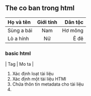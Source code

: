 <!-- 1. <html> : Định nghĩa một tài liệu HTML.
2. <head> : Chứa thông tin meta và định nghĩa tiêu đề cho trang web.
3. <title> : Định nghĩa tiêu đề của trang web.
4. <body> : Chứa nội dung chính của trang web.
5. <h1>, <h2>, <h3>, ... <h6> : Định nghĩa các tiêu đề cấp độ khác nhau.
6. <p> : Định nghĩa một văn bản.
7. <a> : Định nghiã một liên kết đến một địa chỉ web hoặc một tài liệu.
8. <img> : Chèn một hình ảnh vào trang web.
9. <ul>, <ol>, <li> : 
	- <ul> : Định nghĩa danh sách không có thứ tự.
	- <ol> : Định nghĩa danh sách có thứ tự.
	- <li> : Định nghĩa các mục trong danh sách.
10. <table>, <tr>, <th>, <td> : định nghĩa bảng và các phần tử trong bảng.
11. <form>, <input>, <button> : Tạo một biểu mẫu với các trường 
	- <input> : nhập liệu.
	- <button> : nút bấm.
12. <div>, <span> : Định nghĩa các khối hoặc phần tử nhỏ trong trang để phân chia và định dạng nội dung.
13. <label>, <input>, <textarea> : Kết hợp để tạo một trường nhập liệu có:
	- <label> : nhãn.
	- <input>, <textarea> : nơi người dùng có thể nhập dữ liệu.
14. <select>, <option> : 
	- <select> : Tạo một danh sách thả xuống.
	- <option> : Các tùy chọn trang danh sách. -->

## The co ban trong html
|Họ và tên | Giới tính|Dân tộc|
|:---|:----------------:|----:|
|Sùng a bái | Nam|Hơ mông|
|Lò a hính|Nữ|Ê đê|
### basic html
| Tag | Mo ta |
1.	<!DOCTYPE>			Xác định loạt tài liệu
2.	<html>				Xác định một tài liệu HTMl
3.	<head>				Chứa thôn tin metadata cho tài liệu
4.	<title>				Xác định tiêu đề cho tài liệu
5.	<body>				Xác định phần nội dung của tài liệu
6.	<h1>-<h6>			Xác định tiêu đề HTMlL
7.	<p>				Xác định một văn bản
8.	<br>				Xuống dòng
9.	<hr>				Xác định sự thay đổi chủ đề trong nôi dung
Định dạng
10.	<abbr>				Xác định một từ viết tắt hoặc một chữ viết tắt
11.	<address>			Xác định thông tin liên hệ của tác giả, chủ sở hữu cho tài liệu
12.	<b>				Xác định văn bản đậm
13.	<bdi>				Cô lập một phần của văn bản có thể được định dạng theo hướng khác so với văn bản bên ngoài nó
14.	<bdo>				Ghi đè hướng văn bản hiện tại
15.	<blockquote>			Xác định một phần được trích dẫn từ nguồn khác
16.	<cite>				Xác đinh tiêu đề của một tác phẩm
17.	<code>				Xác định một đoạn mã máy tính
18.	<del>				Xác định văn bản đã bị xóa khỏi tài liệu
19.	<dfn>				Xác định thuật ngữ sẽ được định nghĩa trong nội dung
20.	<em>				Xác định văn bản đưọc nhấn mạnh
21.	<i>				icon
22.	<ins>				Xác định văn bản đã được chèn vào tài liệu
23.	<kbd>				Xác định đầu vào từ bàn phím
24.	<mark>				Xác định văn bản được đánh dấu/nhấn mạnh
25.	<pre>				Xác định văn bản được định dạng trước
26.	<progress>			Biểu thị tiến trình của một tác vụ
27.	<q>				Xác định một trích dẫn ngắn
28.	<samp>				Xác định đầu ra mẫu từ một chương trình máy tính
29.	<small>				Xác định văn bản nhỏ hơn
30.	<strong>			Xác định văn bản quan trọng
31.	<sub>				Xác định văn bản dưới chỉ số
32.	<sup>				Xác định văn bản trên chỉ số
33.	<template>			Xác định một khung chứa cho nội dung sẽ bị ẩn khi trang tải lên
34.	<time>				Xác định một thời gian cụ thể (hoặc datetime)
35.	<u>				Xác định một phần văn bản không được phát âm và được định dạng khác với văn bản bình thường
36.	<var>				Xác định một biến
37.	<wbr>				Xác định một dòng ngắt có thể
Forms and input
38.	<form>				Xác định một biểu mẫu HTML cho người dùng nhập liệu
39.	<input>				Xác định một điều khiển nhập liệu
40.	<textarea>			Xác định một điều khiển nhập liệu đa dòng (khu vực văn bản)
41.	<button>			Xác định một nút có thể nhấp
42.	<select>			Xác định một danh sách thả xuống
43.	<optgroup>			Xác định một nhóm các tùy chọn liên quan trong danh sách thả xuống
44.	<option>			Xác định một tùy chọn trong danh sách thả xuống
45.	<label>				Xác định một nhãn cho phần tử <input>
46.	<fieldset>			Nhóm các phần tử liên quan trong một biểu mẫu
47.	<legend>			Xác định tiêu đề cho một phần tử <fieldset>
48.	<datalist>			Chỉ định một danh sách các tùy chọn được xác định trước cho các điều khiển đầu vào
49.	<output>			Xác định kết quả của một phép tính
Frames
50.	<iframe>			Xác định một khung nội tuyến
51.	<img>				Xác định một hình ảnh
52.	<map>				Xác định một bản đồ hình ảnh (image map)
53.	<area>				Xác định một khu vực bên trong bản đồ hình ảnh
54.	<canvas>			Được sử dụng để vẽ đồ họa, theo yêu cầu, thông qua kịch bản (thường là JavaScript)
55.	<figcaption>			Xác định chú thích cho một phần tử <figure>
56.	<figure>			Xác định nội dung độc lập
57.	<picture>			Xác định một khung chứa cho nhiều nguồn hình ảnh
58.	<svg>				Xác định một khung chứa cho đồ họa SVG
Audio/ Video
59.	<audio>				Xác định nội dung âm thanh
60.	<source>			Xác định nhiều nguồn phương tiện cho các phần tử phương tiện (<video>, <audio> và <picture>)
61.	<track>				Xác định văn bản theo dõi cho các phần tử phương tiện (<video> và <audio>)
62.	<video>				Xác định một video hoặc phim
Links
63.	<a>				Xác định một liên kết
64.	<link>				Xác định mối quan hệ giữa tài liệu và nguồn tài nguyên bên ngoài (thường được sử dụng để liên kết đến các tệp CSS)
65.	<nav>				Xác định một khối chứa các liên kết điều hướng
List
66.	<ul>				Xác định một danh sách không có thứ tự
67.	<ol>				Xác định một danh sách có thứ tự
68.	<li>				Xác định một mục danh sách
70.	<dl>				Xác định một danh sách định nghĩa
71.	<dt>				Xác định một thuật ngữ trong danh sách định nghĩa
72.	<dd>				Xác định mô tả hoặc định nghĩa tương ứng trong danh sách định nghĩa
Tables
73.	<table>				Xác định một bảng
74.	<caption>			Xác định tiêu đề cho một bảng
75.	<th>				Xác định một ô tiêu đề trong một bảng
76.	<tr>				Xác định một hàng trong một bảng
77.	<td>				Xác định một ô trong một bảng
78.	<thead>				Xác định phần tiêu đề của một bảng
79.	<tbody>				Xác định phần thân của một bảng
80.	<tfoot>				Xác định phần chân của một bảng
81.	<col>				Xác định thuộc tính của một hoặc nhiều cột trong một bảng
82.	<colgroup>			Xác định một nhóm các cột trong một bảng
Styles and Semantics
83.	<style>				Xác định kiểu CSS cho tài liệu
84.	<div>				Xác định một khối phần tử
85.	<span>				Xác định một phần tử đánh dấu trong một văn bản
86.	<header>			Xác định phần đầu của một tài liệu hoặc phần tử
87.	<footer>			Xác định phần chân của một tài liệu hoặc phần tử
88.	<main>				Xác định phần chính của một tài liệu hoặc phần tử
89.	<section>			Xác định một phần trong một tài liệu hoặc phần tử
90.	<article>			Xác định một bài viết, bài báo hoặc nội dung độc lập
91.	<aside>				Xác định một phần trong một tài liệu hoặc phần tử
92.	<details>			Xác định một khối chứa thông tin bổ sung hoặc chi tiết
93.	<summary>			Xác định một tiêu đề cho một phần <details>
94.	<dialog>			Xác định một hộp thoại tương tác người dùng
Programming
95.	<script>			Xác định mã kịch bản tương tác
96.	<noscript>			Xác định nội dung dự phòng cho trình duyệt không hỗ trợ kịch bản
97.	<template>			Xác định một khung chứa cho nội dung sẽ bị ẩn khi trang tải lên
98.	<slot>				Xác định một điểm nội dung mở trong một nguồn phân phối
99.	<style>				Xác định kiểu CSS cho tài liệu
Meta info
100.	<head>				Xác định thông tin về tài liệu
101.	<meta>				Xác định dữ liệu về tài liệu HTML
102.	<base>				Chỉ định URL/base cho tất cả các URL tương đối trong tài liệu
	

	15.<meta>:
	- <meta charset="UTF-8">: Định nghĩa bảng mã sử dụng cho trang web.
	- <meta name="viewport" content="width=device-width, initial-scale=1.0">: Định nghĩa cách trình duyệt hiển thị trang trên các thiết bị khác nhau.
	- <meta name="description" content="Mô tả trang web">: Mô tả ngắn gọn về nội dung của trang, hiển thị trong kết quả tìm kiếm.